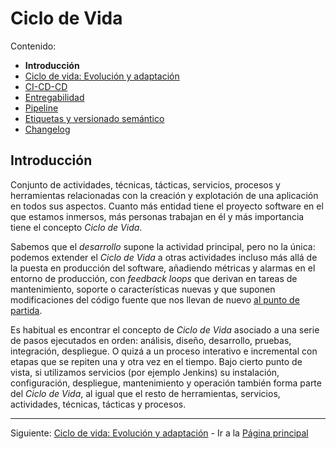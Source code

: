 # Ciclo de Vida

Contenido:

- **Introducción**
- [Ciclo de vida: Evolución y adaptación](application-lifecicle/al-evolution-and-adaptation.md)
- [CI-CD-CD](application-lifecicle/al-cicdcd.md)
- [Entregabilidad](application-lifecicle/al-releaseability.md)
- [Pipeline](application-lifecicle/al-pipeline.md)
- [Etiquetas y versionado semántico](application-lifecicle/al-semver.md)
- [Changelog](application-lifecicle/al-changelog.md)

## Introducción

Conjunto de actividades, técnicas, tácticas, servicios, procesos y herramientas relacionadas con la creación y explotación de una aplicación en todos sus aspectos. Cuanto más entidad tiene el proyecto software en el que estamos inmersos, más personas trabajan en él y más importancia tiene el concepto _Ciclo de Vida_.

Sabemos que el _desarrollo_ supone la actividad principal, pero no la única: podemos extender el _Ciclo de Vida_ a otras actividades incluso más allá de la puesta en producción del software, añadiendo métricas y alarmas en el entorno de producción, con _feedback loops_ que derivan en tareas de mantenimiento, soporte o características nuevas y que suponen modificaciones del código fuente que nos llevan de nuevo [al punto de partida](#introducción).

Es habitual es encontrar el concepto de _Ciclo de Vida_ asociado a una serie de pasos ejecutados en orden: análisis, diseño, desarrollo, pruebas, integración, despliegue. O quizá a un proceso interativo e incremental con etapas que se repiten una y otra vez en el tiempo. Bajo cierto punto de vista, si utilizamos servicios (por ejemplo Jenkins) su instalación, configuración, despliegue, mantenimiento y operación también forma parte del _Ciclo de Vida_, al igual que el resto de herramientas, servicios, actividades, técnicas, tácticas y procesos.

---

Siguiente: [Ciclo de vida: Evolución y adaptación](application-lifecicle/al-evolution-and-adaptation.md) - Ir a la [Página principal](toc.md)
